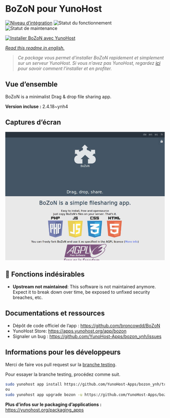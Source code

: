 <!--
N.B.: This README was automatically generated by https://github.com/YunoHost/apps/tree/master/tools/readme_generator
It shall NOT be edited by hand.
-->

# BoZoN pour YunoHost

[![Niveau d’intégration](https://dash.yunohost.org/integration/bozon.svg)](https://dash.yunohost.org/appci/app/bozon) ![Statut du fonctionnement](https://ci-apps.yunohost.org/ci/badges/bozon.status.svg) ![Statut de maintenance](https://ci-apps.yunohost.org/ci/badges/bozon.maintain.svg)

[![Installer BoZoN avec YunoHost](https://install-app.yunohost.org/install-with-yunohost.svg)](https://install-app.yunohost.org/?app=bozon)

*[Read this readme in english.](./README.md)*

> *Ce package vous permet d’installer BoZoN rapidement et simplement sur un serveur YunoHost.
Si vous n’avez pas YunoHost, regardez [ici](https://yunohost.org/#/install) pour savoir comment l’installer et en profiter.*

## Vue d’ensemble

BoZoN is a minimalist Drag & drop file sharing app.


**Version incluse :** 2.4.18~ynh4

## Captures d’écran

![Capture d’écran de BoZoN](./doc/screenshots/bozon_screenshot.png)

## :red_circle: Fonctions indésirables

- **Upstream not maintained**: This software is not maintained anymore. Expect it to break down over time, be exposed to unfixed security breaches, etc.

## Documentations et ressources

* Dépôt de code officiel de l’app : <https://github.com/broncowdd/BoZoN>
* YunoHost Store: <https://apps.yunohost.org/app/bozon>
* Signaler un bug : <https://github.com/YunoHost-Apps/bozon_ynh/issues>

## Informations pour les développeurs

Merci de faire vos pull request sur la [branche testing](https://github.com/YunoHost-Apps/bozon_ynh/tree/testing).

Pour essayer la branche testing, procédez comme suit.

``` bash
sudo yunohost app install https://github.com/YunoHost-Apps/bozon_ynh/tree/testing --debug
ou
sudo yunohost app upgrade bozon -u https://github.com/YunoHost-Apps/bozon_ynh/tree/testing --debug
```

**Plus d’infos sur le packaging d’applications :** <https://yunohost.org/packaging_apps>